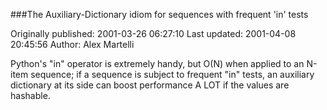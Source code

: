 ###The Auxiliary-Dictionary idiom for sequences with frequent 'in' tests

Originally published: 2001-03-26 06:27:10
Last updated: 2001-04-08 20:45:56
Author: Alex Martelli

Python's "in" operator is extremely handy, but O(N) when applied to an N-item sequence; if a sequence is subject to frequent "in" tests, an auxiliary dictionary at its side can boost performance A LOT if the values are hashable.
